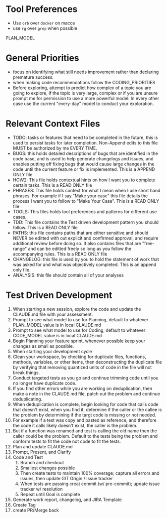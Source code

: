 
# Tool Preferences
- Use `orb` over `docker` on macos
- use `rg` over `grep` when possible

PLAN_MODEL

# General Priorities

- focus on identifying what still needs improvement rather than declaring premature success.
- when making code recommendations follow the CODING_PRIORITIES
- Before exploring, attempt to predict how complex of a topic you are going to explore, if the topic is very large, complex or if you are unsure prompt me for permission to use a more powerful model. In every other case use the current "every-day" model to conduct your exploration.

# Relevant Context Files

- TODO: tasks or features that need to be completed in the future, this is used to persist tasks for later completion. Non-Append edits to this file MUST be authorized by me EVERY TIME.
- BUGS: this holds detailed descriptions of bugs that are identified in the code base, and is used to help generate changelogs and issues, and enables putting off fixing bugs that would cause large changes in the code until the current feature or fix is implemented. This is a APPEND ONLY file
- HOW2: This file holds contextual hints on how I want you to complete certain tasks. This is a READ ONLY file
- PHRASES: This file holds context for what I mean when I use short hand phrases. For example if I say "Make your case" this file details the process I want you to follow to "Make Your Case". This is a READ ONLY file
- TOOLS: This files holds tool preferences and patterns for different use cases.
- TDD: This file contains the Test driven development pattern you should follow. This is a READ ONLY file
- PATHS: this file contains paths that are either sensitive and should NEVER be editted with out explicit and confirmed approval, and require additional review before doing so. It also contains files that are "free-range" and can be editted freely so long as you follow the accompanying rules. This is a READ ONLY file
- CHANGELOG: this file is used by you to hold the statement of work that was asked for and what was objectively completed. This is an append only file.
- ANALYSIS: this file should contain all of your analyses 

# Test Driven Development

1. When starting a new session, explore the code and update the CLAUDE.md file with your assessment.
2. Prompt to see what model to use for Planning, default to whatever PLAN_MODEL value is in local CLAUDE.md
3. Prompt to see what model to use for Coding, default to whatever CODE_MODEL value is in local CLAUDE.md
4. Begin Planning your feature sprint, whenever possible keep your changes as small as possible.
5. When starting your development cycle
  1. Clean your workspace, by checking for duplicate files, functions, methods, variables, or other items, then deconstructing the duplicate file by verifying that removing quantized units of code in the file will not break things.
  2. Conduct targeted tests as you go and continue trimming code until you no longer have duplicate code.
  3. If you find other errors while you are working on deduplication, then make a note in the CLAUDE.md file, patch out the problem and continue deduplicating.
  4. When deduplication is complete, begin looking for code that calls code that doesn't exist, when you find it, determine if the caller or the callee is the problem by determining if the targt code is missing or not needed.
  5. For example if a test was copy and pasted as reference, and therefore the code it calls likely doesn't exist, the caller is the problem.
  6. But if a function was renamed and test is calling the old name then the caller could be the problem. Default to the tests being the problem and conform tests to fit the code not code to fit the tests.
  7. Plan and update CLAUDE.md
  8. Prompt, Present, and Clarify
  9. Code and Test
     1. Branch and checkout
     2. Smallest changes possible
     3. Then create tests to maintain 100% coverage; capture all errors and issues, then update GIT Origin / Issue tracker
     4. When tests are passing creat commit (w/ pre-commit); update issue tracker w/ resolution
     5. Repeat until Goal is complete
  10. Generate work report, changelog, and JIRA Template
  11. Create Tag
  12. create PR/Merge back
     
     
